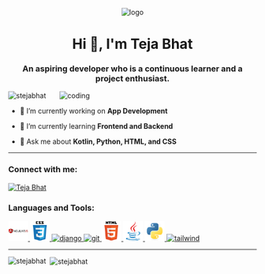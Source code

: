 <p align="center">
  <img src="https://i.pinimg.com/originals/52/61/ea/5261ea3a6f62c8a8f1fdcc06aec8f0c9.gif" alt="logo" width="250"/>
</p>

<h1 align="center">Hi 👋, I'm Teja Bhat</h1>
<h3 align="center">An aspiring developer who is a continuous learner and a project enthusiast.</h3>

<img align="right" alt="coding" width="400" src="https://miro.medium.com/v2/resize:fit:1400/1*KlNlGjWBb0mScNgnX9Uxjw.gif">

<p align="left">
  <img src="https://komarev.com/ghpvc/?username=stejabhat&label=Profile%20views&color=0e75b6&style=flat" alt="stejabhat" />
</p>

- 🔭 I’m currently working on **App Development**

- 🌱 I’m currently learning **Frontend and Backend**

- 💬 Ask me about **Kotlin, Python, HTML, and CSS**

---

<h3 align="left">Connect with me:</h3>
<p align="left">
  <a href="https://www.linkedin.com/in/teja-bhat" target="_blank">
    <img align="center" src="https://raw.githubusercontent.com/rahuldkjain/github-profile-readme-generator/master/src/images/icons/Social/linked-in-alt.svg" alt="Teja Bhat" height="30" width="40" />
  </a>
</p>

<h3 align="left">Languages and Tools:</h3>
<p align="left">
  <a href="https://angular.io" target="_blank" rel="noreferrer">
    <img src="https://raw.githubusercontent.com/devicons/devicon/master/icons/angularjs/angularjs-original-wordmark.svg" alt="angularjs" width="40" height="40"/>
  </a>
  <a href="https://www.w3schools.com/css/" target="_blank" rel="noreferrer">
    <img src="https://raw.githubusercontent.com/devicons/devicon/master/icons/css3/css3-original-wordmark.svg" alt="css3" width="40" height="40"/>
  </a>
  <a href="https://www.djangoproject.com/" target="_blank" rel="noreferrer">
    <img src="https://cdn.worldvectorlogo.com/logos/django.svg" alt="django" width="40" height="40"/>
  </a>
  <a href="https://git-scm.com/" target="_blank" rel="noreferrer">
    <img src="https://www.vectorlogo.zone/logos/git-scm/git-scm-icon.svg" alt="git" width="40" height="40"/>
  </a>
  <a href="https://www.w3.org/html/" target="_blank" rel="noreferrer">
    <img src="https://raw.githubusercontent.com/devicons/devicon/master/icons/html5/html5-original-wordmark.svg" alt="html5" width="40" height="40"/>
  </a>
  <a href="https://www.java.com" target="_blank" rel="noreferrer">
    <img src="https://raw.githubusercontent.com/devicons/devicon/master/icons/java/java-original.svg" alt="java" width="40" height="40"/>
  </a>
  <a href="https://www.python.org" target="_blank" rel="noreferrer">
    <img src="https://raw.githubusercontent.com/devicons/devicon/master/icons/python/python-original.svg" alt="python" width="40" height="40"/>
  </a>
  <a href="https://tailwindcss.com/" target="_blank" rel="noreferrer">
    <img src="https://www.vectorlogo.zone/logos/tailwindcss/tailwindcss-icon.svg" alt="tailwind" width="40" height="40"/>
  </a>
</p>

---

<p>
  <img align="left" src="https://github-readme-stats.vercel.app/api/top-langs?username=stejabhat&show_icons=true&locale=en&layout=compact" alt="stejabhat" />
</p>

<p>&nbsp;
  <img align="center" src="https://github-readme-stats.vercel.app/api?username=stejabhat&show_icons=true&locale=en" alt="stejabhat" />
</p>
